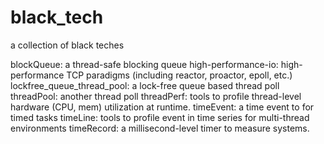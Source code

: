 # black_tech
a collection of black teches

blockQueue: a thread-safe blocking queue
high-performance-io: high-performance TCP paradigms (including reactor, proactor, epoll, etc.)
lockfree_queue_thread_pool: a lock-free queue based thread poll
threadPool: another thread poll
threadPerf: tools to profile thread-level hardware (CPU, mem) utilization at runtime.
timeEvent: a time event to for timed tasks
timeLine: tools to profile event in time series for multi-thread environments
timeRecord: a millisecond-level timer to measure systems.